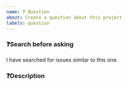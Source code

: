 ```yaml
---
name: ❓ Question
about: Create a question about this project
labels: question
---
```


### ❓Search before asking

<!-- Please search for relevant issues before creating a new issue. -->

<!-- 描述问题在已经提交的ISSUE中是否已存在 -->

I have searched for issues similar to this one.

### ❓Description

<!-- Describe the issue clearly and concisely. Include screenshots if possible -->

<!-- 描述问题清晰简洁，如果可能的话请附上截图 -->
